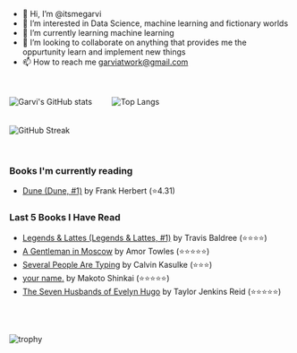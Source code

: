 - 👋 Hi, I’m @itsmegarvi
- 👀 I’m interested in Data Science, machine learning and fictionary worlds
- 🌱 I’m currently learning machine learning
- 💞️ I’m looking to collaborate on anything that provides me the oppurtunity learn and implement new things
- 📫 How to reach me garviatwork@gmail.com

<br><br>
![Garvi's GitHub stats](https://github-readme-stats.vercel.app/api?username=itsmegarvi&count_private=true&theme=tokyonight)<!--(https://github.com/anuraghazra/github-readme-stats)--> &nbsp;&nbsp;&nbsp;&nbsp;&nbsp;&nbsp;&nbsp; ![Top Langs](https://github-readme-stats.vercel.app/api/top-langs/?username=itsmegarvi&layout=compact&hide=jupyter%20notebook&count_private=true&theme=tokyonight)<!--(https://github.com/anuraghazra/github-readme-stats) -->
<br>
<br><br>
![GitHub Streak](https://streak-stats.demolab.com/?user=itsmegarvi&theme=tokyonight&count_private=true) <!--(https://git.io/streak-stats)-->

<br />

### Books I'm currently reading

<!-- GOODREADS-LIST:START -->
- [Dune (Dune, #1)](https://www.goodreads.com/review/show/5695066969?utm_medium=api&utm_source=rss) by Frank Herbert (⭐️4.31)
<!-- GOODREADS-LIST:END -->


### Last 5 Books I Have Read

<!-- GOODREADS-READ-LIST:START -->
- [Legends & Lattes (Legends & Lattes, #1)](https://www.goodreads.com/review/show/5745087251?utm_medium=api&utm_source=rss) by Travis  Baldree (⭐⭐⭐⭐)
- [A Gentleman in Moscow](https://www.goodreads.com/review/show/5695064956?utm_medium=api&utm_source=rss) by Amor Towles (⭐⭐⭐⭐⭐)
- [Several People Are Typing](https://www.goodreads.com/review/show/5764344454?utm_medium=api&utm_source=rss) by Calvin Kasulke (⭐⭐⭐)
- [your name.](https://www.goodreads.com/review/show/5695052178?utm_medium=api&utm_source=rss) by Makoto Shinkai (⭐⭐⭐⭐⭐)
- [The Seven Husbands of Evelyn Hugo](https://www.goodreads.com/review/show/5695054985?utm_medium=api&utm_source=rss) by Taylor Jenkins Reid (⭐⭐⭐⭐⭐)
<!-- GOODREADS-READ-LIST:END -->

<br /><br>

![trophy](https://github-profile-trophy.vercel.app/?username=itsmegarvi&theme=monokai&count_private=true)<!--(https://github.com/ryo-ma/github-profile-trophy)-->
